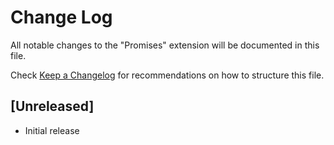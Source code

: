 # Change Log

All notable changes to the "Promises" extension will be documented in this file.

Check [Keep a Changelog](http://keepachangelog.com/) for recommendations on how to structure this file.

## [Unreleased]

- Initial release